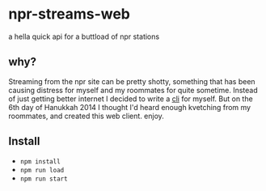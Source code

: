 # npr-streams-web

a hella quick api for a buttload of npr stations

## why?
Streaming from the npr site can be pretty shotty, something that has
been causing distress for myself and my roommates for quite sometime.
Instead of just getting better internet I decided to write a [cli](https://github.com/meandavejustice/npr-stream) for
myself. But on the 6th day of Hanukkah 2014 I thought I'd heard enough kvetching
from my roommates, and created this web client. enjoy.

## Install

* `npm install`
* `npm run load`
* `npm run start`

